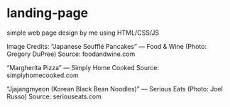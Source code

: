 # landing-page
simple web page design by me using HTML/CSS/JS


Image Credits:
“Japanese Soufflé Pancakes” — Food & Wine (Photo: Gregory DuPree)
Source: foodandwine.com

“Margherita Pizza” — Simply Home Cooked
Source: simplyhomecooked.com

“Jjajangmyeon (Korean Black Bean Noodles)” — Serious Eats (Photo: Joel Russo)
Source: seriouseats.com
